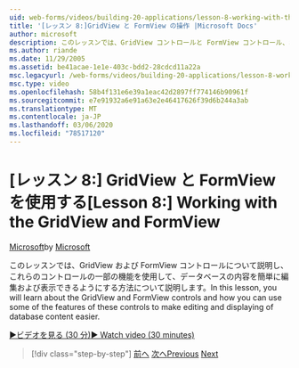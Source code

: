```yaml
---
uid: web-forms/videos/building-20-applications/lesson-8-working-with-the-gridview-and-formview
title: '[レッスン 8:]GridView と FormView の操作 |Microsoft Docs'
author: microsoft
description: このレッスンでは、GridView コントロールと FormView コントロール、およびこれらのコントロールの一部の機能を使用して編集と表示を行う方法について説明します。
ms.author: riande
ms.date: 11/29/2005
ms.assetid: be41acae-1e1e-403c-bdd2-28cdcd11a22a
msc.legacyurl: /web-forms/videos/building-20-applications/lesson-8-working-with-the-gridview-and-formview
msc.type: video
ms.openlocfilehash: 58b4f131e6e39a1eac42d2897ff774146b90961f
ms.sourcegitcommit: e7e91932a6e91a63e2e46417626f39d6b244a3ab
ms.translationtype: MT
ms.contentlocale: ja-JP
ms.lasthandoff: 03/06/2020
ms.locfileid: "78517120"
---
```

# <a name="lesson-8-working-with-the-gridview-and-formview"></a><span data-ttu-id="e1d68-103">[レッスン 8:] GridView と FormView を使用する</span><span class="sxs-lookup"><span data-stu-id="e1d68-103">[Lesson 8:] Working with the GridView and FormView</span></span>

<span data-ttu-id="e1d68-104">[Microsoft](https://github.com/microsoft)</span><span class="sxs-lookup"><span data-stu-id="e1d68-104">by [Microsoft](https://github.com/microsoft)</span></span>

<span data-ttu-id="e1d68-105">このレッスンでは、GridView および FormView コントロールについて説明し、これらのコントロールの一部の機能を使用して、データベースの内容を簡単に編集および表示できるようにする方法について説明します。</span><span class="sxs-lookup"><span data-stu-id="e1d68-105">In this lesson, you will learn about the GridView and FormView controls and how you can use some of the features of these controls to make editing and displaying of database content easier.</span></span>

[<span data-ttu-id="e1d68-106">&#9654;ビデオを見る (30 分)</span><span class="sxs-lookup"><span data-stu-id="e1d68-106">&#9654; Watch video (30 minutes)</span></span>](https://channel9.msdn.com/Blogs/ASP-NET-Site-Videos/lesson-8-working-with-the-gridview-and-formview)

> [!div class="step-by-step"]
> <span data-ttu-id="e1d68-107">[前へ](lesson-7-databinding-to-user-interface-controls.md)
> [次へ](watch-aspnet-development-in-action.md)</span><span class="sxs-lookup"><span data-stu-id="e1d68-107">[Previous](lesson-7-databinding-to-user-interface-controls.md)
[Next](watch-aspnet-development-in-action.md)</span></span>
